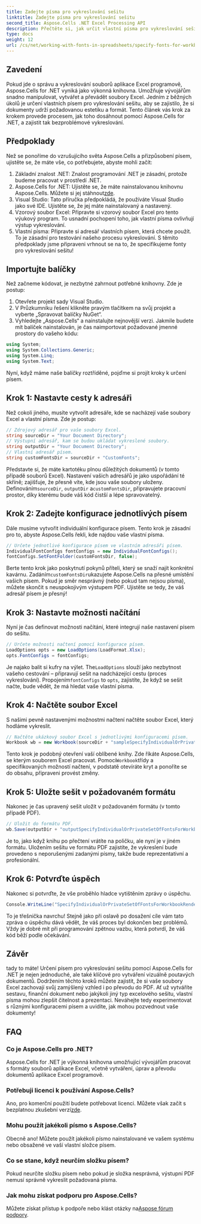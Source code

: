 ```yaml
---
title: Zadejte písma pro vykreslování sešitu
linktitle: Zadejte písma pro vykreslování sešitu
second_title: Aspose.Cells .NET Excel Processing API
description: Přečtěte si, jak určit vlastní písma pro vykreslování sešitu pomocí Aspose.Cells for .NET. Průvodce krok za krokem pro zajištění dokonalého výstupu PDF.
type: docs
weight: 12
url: /cs/net/working-with-fonts-in-spreadsheets/specify-fonts-for-workbook-rendering/
---
```

## Zavedení
Pokud jde o správu a vykreslování souborů aplikace Excel programově, Aspose.Cells for .NET vyniká jako výkonná knihovna. Umožňuje vývojářům snadno manipulovat, vytvářet a převádět soubory Excel. Jedním z běžných úkolů je určení vlastních písem pro vykreslování sešitu, aby se zajistilo, že si dokumenty udrží požadovanou estetiku a formát. Tento článek vás krok za krokem provede procesem, jak toho dosáhnout pomocí Aspose.Cells for .NET, a zajistit tak bezproblémové vykreslování.
## Předpoklady
Než se ponoříme do vzrušujícího světa Aspose.Cells a přizpůsobení písem, ujistěte se, že máte vše, co potřebujete, abyste mohli začít:
1. Základní znalost .NET: Znalost programování .NET je zásadní, protože budeme pracovat v prostředí .NET.
2. Aspose.Cells for .NET: Ujistěte se, že máte nainstalovanou knihovnu Aspose.Cells. Můžete si jej stáhnout[zde](https://releases.aspose.com/cells/net/).
3. Visual Studio: Tato příručka předpokládá, že používáte Visual Studio jako své IDE. Ujistěte se, že jej máte nainstalovaný a nastavený.
4. Vzorový soubor Excel: Připravte si vzorový soubor Excel pro tento výukový program. To usnadní pochopení toho, jak vlastní písma ovlivňují výstup vykreslování.
5. Vlastní písma: Připravte si adresář vlastních písem, která chcete použít. To je zásadní pro testování našeho procesu vykreslování.
S těmito předpoklady jsme připraveni vrhnout se na to, že specifikujeme fonty pro vykreslování sešitu!
## Importujte balíčky
Než začneme kódovat, je nezbytné zahrnout potřebné knihovny. Zde je postup:
1. Otevřete projekt sady Visual Studio.
2. V Průzkumníku řešení klikněte pravým tlačítkem na svůj projekt a vyberte „Spravovat balíčky NuGet“.
3. Vyhledejte „Aspose.Cells“ a nainstalujte nejnovější verzi.
Jakmile budete mít balíček nainstalován, je čas naimportovat požadované jmenné prostory do vašeho kódu:
```csharp
using System;
using System.Collections.Generic;
using System.Linq;
using System.Text;
```
Nyní, když máme naše balíčky roztříděné, pojďme si projít kroky k určení písem.
## Krok 1: Nastavte cesty k adresáři
Než cokoli jiného, musíte vytvořit adresáře, kde se nacházejí vaše soubory Excel a vlastní písma. Zde je postup:
```csharp
// Zdrojový adresář pro vaše soubory Excel.
string sourceDir = "Your Document Directory";
// Výstupní adresář, kam se budou ukládat vykreslené soubory.
string outputDir = "Your Document Directory";
// Vlastní adresář písem.
string customFontsDir = sourceDir + "CustomFonts";
```

 Představte si, že máte kartotéku plnou důležitých dokumentů (v tomto případě souborů Excel). Nastavení vašich adresářů je jako uspořádání té skříně; zajišťuje, že přesně víte, kde jsou vaše soubory uloženy. Definováním`sourceDir`, `outputDir` a`customFontsDir`, připravujete pracovní prostor, díky kterému bude váš kód čistší a lépe spravovatelný.
## Krok 2: Zadejte konfigurace jednotlivých písem
Dále musíme vytvořit individuální konfigurace písem. Tento krok je zásadní pro to, abyste Aspose.Cells řekli, kde najdou vaše vlastní písma.
```csharp
// Určete jednotlivé konfigurace písem ve vlastním adresáři písem.
IndividualFontConfigs fontConfigs = new IndividualFontConfigs();
fontConfigs.SetFontFolder(customFontsDir, false);
```
 Berte tento krok jako poskytnutí pokynů příteli, který se snaží najít konkrétní kavárnu. Zadáním`customFontsDir`ukazujete Aspose.Cells na přesné umístění vašich písem. Pokud je směr nesprávný (nebo pokud tam nejsou písma), můžete skončit s neuspokojivým výstupem PDF. Ujistěte se tedy, že váš adresář písem je přesný!
## Krok 3: Nastavte možnosti načítání
Nyní je čas definovat možnosti načítání, které integrují naše nastavení písem do sešitu.
```csharp
// Určete možnosti načtení pomocí konfigurace písem.
LoadOptions opts = new LoadOptions(LoadFormat.Xlsx);
opts.FontConfigs = fontConfigs;
```
 Je najako balit si kufry na výlet. The`LoadOptions` slouží jako nezbytnost vašeho cestování – připravují sešit na nadcházející cestu (proces vykreslování). Propojením`fontConfigs` to `opts`, zajistíte, že když se sešit načte, bude vědět, že má hledat vaše vlastní písma.
## Krok 4: Načtěte soubor Excel
S našimi pevně nastavenými možnostmi načtení načtěte soubor Excel, který hodláme vykreslit.
```csharp
// Načtěte ukázkový soubor Excel s jednotlivými konfiguracemi písem.
Workbook wb = new Workbook(sourceDir + "sampleSpecifyIndividualOrPrivateSetOfFontsForWorkbookRendering.xlsx", opts);
```
 Tento krok je podobný otevření vaší oblíbené knihy. Zde říkáte Aspose.Cells, se kterým souborem Excel pracovat. Pomocí`Workbook`třídy a specifikovaných možností načtení, v podstatě otevíráte kryt a ponoříte se do obsahu, připraveni provést změny.
## Krok 5: Uložte sešit v požadovaném formátu
Nakonec je čas upravený sešit uložit v požadovaném formátu (v tomto případě PDF).
```csharp
// Uložit do formátu PDF.
wb.Save(outputDir + "outputSpecifyIndividualOrPrivateSetOfFontsForWorkbookRendering.pdf", SaveFormat.Pdf);
```
Je to, jako když knihu po přečtení vrátíte na poličku, ale nyní je v jiném formátu. Uložením sešitu ve formátu PDF zajistíte, že vykreslení bude provedeno s neporušenými zadanými písmy, takže bude reprezentativní a profesionální.
## Krok 6: Potvrďte úspěch
Nakonec si potvrďte, že vše proběhlo hladce vytištěním zprávy o úspěchu.
```csharp
Console.WriteLine("SpecifyIndividualOrPrivateSetOfFontsForWorkbookRendering executed successfully.");
```
To je třešnička navrchu! Stejně jako při oslavě po dosažení cíle vám tato zpráva o úspěchu dává vědět, že váš proces byl dokončen bez problémů. Vždy je dobré mít při programování zpětnou vazbu, která potvrdí, že váš kód běží podle očekávání.
## Závěr
tady to máte! Určení písem pro vykreslování sešitu pomocí Aspose.Cells for .NET je nejen jednoduché, ale také klíčové pro vytváření vizuálně poutavých dokumentů. Dodržením těchto kroků můžete zajistit, že si vaše soubory Excel zachovají svůj zamýšlený vzhled i po převodu do PDF. Ať už vytváříte sestavu, finanční dokument nebo jakýkoli jiný typ excelového sešitu, vlastní písma mohou zlepšit čitelnost a prezentaci. Neváhejte tedy experimentovat s různými konfiguracemi písem a uvidíte, jak mohou pozvednout vaše dokumenty!
## FAQ
### Co je Aspose.Cells pro .NET?  
Aspose.Cells for .NET je výkonná knihovna umožňující vývojářům pracovat s formáty souborů aplikace Excel, včetně vytváření, úprav a převodu dokumentů aplikace Excel programově.
### Potřebuji licenci k používání Aspose.Cells?  
 Ano, pro komerční použití budete potřebovat licenci. Můžete však začít s bezplatnou zkušební verzí[zde](https://releases.aspose.com/).
### Mohu použít jakékoli písmo s Aspose.Cells?  
Obecně ano! Můžete použít jakékoli písmo nainstalované ve vašem systému nebo obsažené ve vaší vlastní složce písem.
### Co se stane, když neurčím složku písem?  
Pokud neurčíte složku písem nebo pokud je složka nesprávná, výstupní PDF nemusí správně vykreslit požadovaná písma.
### Jak mohu získat podporu pro Aspose.Cells?  
 Můžete získat přístup k podpoře nebo klást otázky na[Aspose fórum podpory](https://forum.aspose.com/c/cells/9).